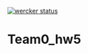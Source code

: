 [![wercker status](https://app.wercker.com/status/a8ffd1ae2846979f7c45c23ccfa3b388/m "wercker status")](https://app.wercker.com/project/bykey/a8ffd1ae2846979f7c45c23ccfa3b388)

# Team0_hw5

